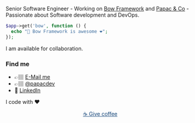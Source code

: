 Senior Software Engineer - 
Working on [Bow Framework](https://bowphp.com) and [Papac & Co](https://papacandco.com) - 
Passionate about Software development and DevOps.

```php
$app->get('bow', function () {
  echo "📇 Bow Framework is awesome ❤️";
});
```

I am available for collaboration.

### Find me

- 👉🏽 <a href="mailto:dakiafranck@gmail.com">E-Mail me</a>
- 👉🏽 [@papacdev](https://twitter.com/@papacdev)
- 💼 [LinkedIn](https://www.linkedin.com/in/franck-dakia)

I code with ❤️

<p align="center"><a href="https://www.buymeacoffee.com/iOLqZ3h" style="color: #144579">☕️ Give coffee</a></p>
